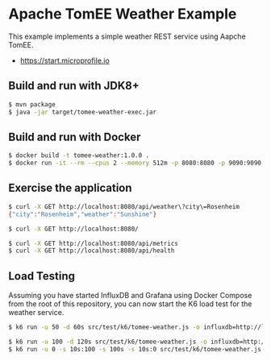 # Apache TomEE Weather Example

This example implements a simple weather REST service using Aapche TomEE.

- https://start.microprofile.io

## Build and run with JDK8+

```bash
$ mvn package
$ java -jar target/tomee-weather-exec.jar
```

## Build and run with Docker

```bash
$ docker build -t tomee-weather:1.0.0 .
$ docker run -it --rm --cpus 2 --memory 512m -p 8080:8080 -p 9090:9090 tomee-weather:1.0.0
```

## Exercise the application

```bash
$ curl -X GET http://localhost:8080/api/weather\?city\=Rosenheim                                                          ─╯
{"city":"Rosenheim","weather":"Sunshine"}

$ curl -X GET http://localhost:8080/

$ curl -X GET http://localhost:8080/api/metrics
$ curl -X GET http://localhost:8080/api/health
```

## Load Testing 

Assuming you have started InfluxDB and Grafana using Docker Compose from the root of this repository, you can now start
the K6 load test for the weather service.

```bash
$ k6 run -u 50 -d 60s src/test/k6/tomee-weather.js -o influxdb=http://localhost:8086/k6

$ k6 run -u 100 -d 120s src/test/k6/tomee-weather.js -o influxdb=http://localhost:8086/k6
$ k6 run -u 0 -s 10s:100 -s 100s -s 10s:0 src/test/k6/tomee-weather.js -o influxdb=http://localhost:8086/k6
```